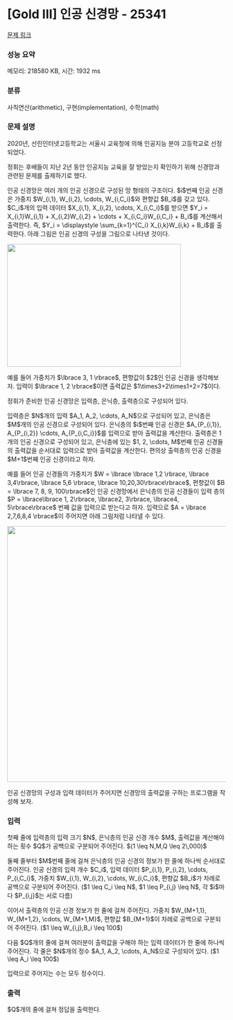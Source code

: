 # [Gold III] 인공 신경망 - 25341 

[문제 링크](https://www.acmicpc.net/problem/25341) 

### 성능 요약

메모리: 218580 KB, 시간: 1932 ms

### 분류

사칙연산(arithmetic), 구현(implementation), 수학(math)

### 문제 설명

<p>2020년, 선린인터넷고등학교는 서울시 교육청에 의해 인공지능 분야 고등학교로 선정되었다.</p>

<p>정휘는 후배들이 지난 2년 동안 인공지능 교육을 잘 받았는지 확인하기 위해 신경망과 관련된 문제를 출제하기로 했다.</p>

<p>인공 신경망은 여러 개의 인공 신경으로 구성된 망 형태의 구조이다. $i$번째 인공 신경은 가중치 $W_{i,1}, W_{i,2}, \cdots, W_{i,C_i}$와 편향값 $B_i$를 갖고 있다. $C_i$개의 입력 데이터 $X_{i,1}, X_{i,2}, \cdots, X_{i,C_i}$를 받으면 $Y_i = X_{i,1}W_{i,1} + X_{i,2}W_{i,2} + \cdots + X_{i,C_i}W_{i,C_i} + B_i$를 계산해서 출력한다. 즉, $Y_i = \displaystyle \sum_{k=1}^{C_i} X_{i,k}W_{i,k} + B_i$를 출력한다. 아래 그림은 인공 신경의 구성을 그림으로 나타낸 것이다.</p>

<p><img alt="" src="" style="height: 283px; width: 400px;"></p>

<p>예를 들어 가중치가 $\lbrace 3, 1 \rbrace$, 편향값이 $2$인 인공 신경을 생각해보자. 입력이 $\lbrace 1, 2 \rbrace$이면 출력값은 $1\times3+2\times1+2=7$이다.</p>

<p>정휘가 준비한 인공 신경망은 입력층, 은닉층, 출력층으로 구성되어 있다.</p>

<p>입력층은 $N$개의 입력 $A_1, A_2, \cdots, A_N$으로 구성되어 있고, 은닉층은 $M$개의 인공 신경으로 구성되어 있다. 은닉층의 $i$번째 인공 신경은 $A_{P_{i,1}}, A_{P_{i,2}} \cdots, A_{P_{i,C_i}}$를 입력으로 받아 출력값을 계산한다. 출력층은 1개의 인공 신경으로 구성되어 있고, 은닉층에 있는 $1, 2, \cdots, M$번째 인공 신경들의 출력값을 순서대로 입력으로 받아 출력값을 계산한다. 편의상 출력층의 인공 신경을 $M+1$번째 인공 신경이라고 하자.</p>

<p>예를 들어 인공 신경들의 가중치가 $W = \lbrace \lbrace 1,2 \rbrace, \lbrace 3,4\rbrace, \lbrace 5,6 \rbrace, \lbrace 10,20,30\rbrace\rbrace$, 편향값이 $B = \lbrace 7, 8, 9, 100\rbrace$인 인공 신경망에서 은닉층의 인공 신경들이 입력 층의 $P = \lbrace\lbrace 1, 2\rbrace, \lbrace2, 3\rbrace, \lbrace4, 5\rbrace\rbrace$ 번째 값을 입력으로 받는다고 하자. 입력으로 $A = \lbrace 2,7,6,8,4 \rbrace$이 주어지면 아래 그림처럼 나타낼 수 있다.</p>

<p><img alt="" src="" style="height: 589px; width: 800px;"></p>

<p>인공 신경망의 구성과 입력 데이터가 주어지면 신경망의 출력값을 구하는 프로그램을 작성해 보자.</p>

### 입력 

 <p>첫째 줄에 입력층의 입력 크기 $N$, 은닉층의 인공 신경 개수 $M$, 출력값을 계산해야 하는 횟수 $Q$가 공백으로 구분되어 주어진다. $(1 \leq N,M,Q \leq 2\,000)$</p>

<p>둘째 줄부터 $M$번째 줄에 걸쳐 은닉층의 인공 신경의 정보가 한 줄에 하나씩 순서대로 주어진다. 인공 신경의 입력 개수 $C_i$, 입력 데이터 $P_{i,1}, P_{i,2}, \cdots, P_{i,C_i}$, 가중치 $W_{i,1}, W_{i,2}, \cdots, W_{i,C_i}$, 편향값 $B_i$가 차례로 공백으로 구분되어 주어진다. ($1 \leq C_i \leq N$, $1 \leq P_{i,j} \leq N$, 각 $i$마다 $P_{i,j}$는 서로 다름)</p>

<p>이어서 출력층의 인공 신경 정보가 한 줄에 걸쳐 주어진다. 가중치 $W_{M+1,1}, W_{M+1,2}, \cdots, W_{M+1,M}$, 편향값 $B_{M+1}$이 차례로 공백으로 구분되어 주어진다. ($1 \leq W_{i,j},B_i \leq 100$)</p>

<p>다음 $Q$개의 줄에 걸쳐 여러분이 출력값을 구해야 하는 입력 데이터가 한 줄에 하나씩 주어진다. 각 줄은 $N$개의 정수 $A_1, A_2, \cdots, A_N$으로 구성되어 있다. ($1 \leq A_i \leq 100$)</p>

<p>입력으로 주어지는 수는 모두 정수이다.</p>

### 출력 

 <p>$Q$개의 줄에 걸쳐 정답을 출력한다.</p>

